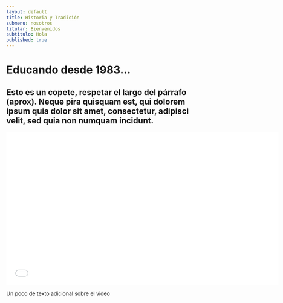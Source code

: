 ```yaml
---
layout: default
title: Historia y Tradición
submenu: nosotros
titular: Bienvenidos
subtitulo: Hola
published: true
---
```


# Educando desde 1983...

## Esto es un copete, respetar el largo del párrafo (aprox). Neque pira quisquam est, qui dolorem ipsum quia dolor sit amet, consectetur, adipisci velit, sed quia non numquam incidunt.

<iframe width="720" height="405" src="//www.youtube.com/embed/hMHJ5aUg9Nk" frameborder="0" allowfullscreen></iframe>


Un poco de texto adicional sobre el video